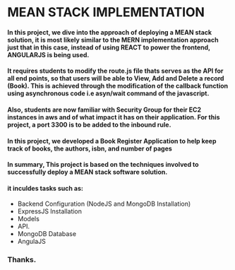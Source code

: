 # MEAN STACK IMPLEMENTATION

#### In this project, we dive into the approach of deploying a MEAN stack solution, it is most likely similar to the MERN implementation approach just that in this case, instead of using REACT to power the frontend, ANGULARJS is being used.

#### It requires students to modify the route.js file thats serves as the API for all end points, so that users will be able to View, Add and Delete a record (Book). This is achieved through the modification of the callback function using asynchronous code i.e asyn/wait command of the javascript.

#### Also, students are now familiar with Security Group for their EC2 instances in aws and of what impact it has on their application. For this project, a port 3300 is to be added to the inbound rule.

#### In this project, we developed a Book Register Application to help keep track of books, the authors, isbn, and number of pages 

#### In summary, This project is based on the techniques involved to successfully deploy a MEAN stack software solution.

#### it inculdes tasks such as:

* Backend Configuration (NodeJS and MongoDB Installation)
* ExpressJS Installation
* Models
* API.
* MongoDB Database
* AngulaJS



### Thanks.